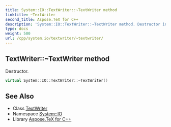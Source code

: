 ```yaml
---
title: System::IO::TextWriter::~TextWriter method
linktitle: ~TextWriter
second_title: Aspose.TeX for C++
description: 'System::IO::TextWriter::~TextWriter method. Destructor in C++.'
type: docs
weight: 500
url: /cpp/system.io/textwriter/~textwriter/
---
```

## TextWriter::~TextWriter method


Destructor.

```cpp
virtual System::IO::TextWriter::~TextWriter()
```

## See Also

* Class [TextWriter](../)
* Namespace [System::IO](../../)
* Library [Aspose.TeX for C++](../../../)
